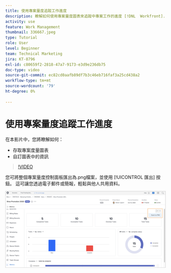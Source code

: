 ```yaml
---
title: 使用專案量度追蹤工作進度
description: 瞭解如何使用專案量度圖表來追蹤中專案工作的進度 [!DNL  Workfront].
activity: use
feature: Work Management
thumbnail: 336667.jpeg
type: Tutorial
role: User
level: Beginner
team: Technical Marketing
jira: KT-8796
exl-id: c80659f2-2818-47a7-9173-e3d9e236db75
doc-type: video
source-git-commit: ec82cd0aafb89df7b3c46eb716faf3a25cd438a2
workflow-type: tm+mt
source-wordcount: '79'
ht-degree: 0%

---
```


# 使用專案量度追蹤工作進度

在本影片中，您將瞭解如何：

* 存取專案度量圖表
* 自訂圖表中的資訊

>[!VIDEO](https://video.tv.adobe.com/v/336667/?quality=12&learn=on)

您可將整個專案量度控制面板匯出為.png檔案，並使用 [!UICONTROL 匯出] 按鈕。 這可讓您透過電子郵件或簡報，輕鬆與他人共用資料。

![匯出的專案度量頁面](assets/planner-fund-metrics-export.png)

<!---
Overview of project metrics
--->
